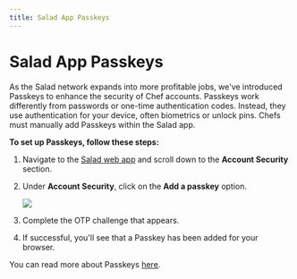 ```yaml
---
title: Salad App Passkeys
---
```


# Salad App Passkeys

As the Salad network expands into more profitable jobs, we've introduced Passkeys to enhance the security of Chef accounts. Passkeys work differently from passwords or one-time authentication codes. Instead, they use authentication for your device, often biometrics or unlock pins. Chefs must manually add Passkeys within the Salad app.

**To set up Passkeys, follow these steps:**

1. Navigate to the [Salad web app](https://salad.com/account/summary) and scroll down to the **Account Security** section.
2. Under **Account Security**, click on the **Add a passkey** option.
   
   ![](https://s3.amazonaws.com/helpscout.net/docs/assets/615b47bfca9e0011a4434693/images/68a742952843333d7fecce15/file-lVLpjq4hPt.png)
3. Complete the OTP challenge that appears.
4. If successful, you'll see that a Passkey has been added for your browser.

You can read more about Passkeys [here](https://www.microsoft.com/en-gb/security/business/security-101/what-is-passkey).
